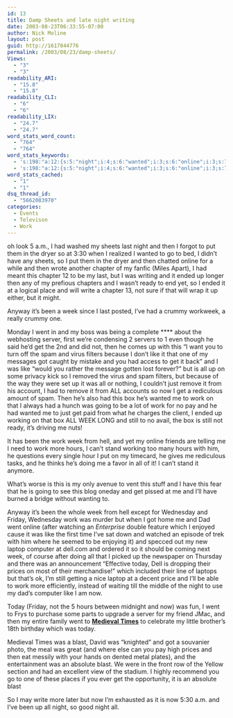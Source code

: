 ```yaml
---
id: 13
title: Damp Sheets and late night writing
date: 2003-08-23T06:33:55-07:00
author: Nick Moline
layout: post
guid: http://1617844776
permalink: /2003/08/23/damp-sheets/
Views:
  - "3"
  - "3"
readability_ARI:
  - "15.8"
  - "15.8"
readability_CLI:
  - "6"
  - "6"
readability_LIX:
  - "24.7"
  - "24.7"
word_stats_word_count:
  - "764"
  - "764"
word_stats_keywords:
  - 's:198:"a:12:{s:5:"night";i:4;s:6:"wanted";i:3;s:6:"online";i:3;s:7:"chapter";i:3;s:5:"ended";i:3;s:4:"week";i:5;s:4:"went";i:4;s:4:"spam";i:3;s:4:"like";i:4;s:4:"work";i:6;s:5:"hours";i:3;s:5:"blast";i:3;}";'
  - 's:198:"a:12:{s:5:"night";i:4;s:6:"wanted";i:3;s:6:"online";i:3;s:7:"chapter";i:3;s:5:"ended";i:3;s:4:"week";i:5;s:4:"went";i:4;s:4:"spam";i:3;s:4:"like";i:4;s:4:"work";i:6;s:5:"hours";i:3;s:5:"blast";i:3;}";'
word_stats_cached:
  - "1"
  - "1"
dsq_thread_id:
  - "5662083970"
categories:
  - Events
  - Televison
  - Work
---
```

oh look 5 a.m., I had washed my sheets last night and then I forgot to put them in the dryer so at 3:30 when I realized I wanted to go to bed, I didn&#8217;t have any sheets, so I put them in the dryer and then chatted online for a while and then wrote another chapter of my fanfic (Miles Apart), I had meant this chapter 12 to be my last, but I was writing and it ended up longer then any of my prefious chapters and I wasn&#8217;t ready to end yet, so I ended it at a logical place and will write a chapter 13, not sure if that will wrap it up either, but it might.

Anyway it&#8217;s been a week since I last posted, I&#8217;ve had a crummy workweek, a really crummy one.

Monday I went in and my boss was being a complete \**** about the webhosting server, first we&#8217;re condensing 2 servers to 1 even though he said he&#8217;d get the 2nd and did not, then he comes up with this &#8220;I want you to turn off the spam and virus filters because I don&#8217;t like it that one of my messages got caught by mistake and you had access to get it back&#8221; and I was like &#8220;would you rather the message gotten lost forever?&#8221; but is all up on some privacy kick so I removed the virus and spam filters, but because of the way they were set up it was all or nothing, I couldn&#8217;t just remove it from his account, I had to remove it from ALL accounts so now I get a rediculous amount of spam. Then he&#8217;s also had this box he&#8217;s wanted me to work on that I always had a hunch was going to be a lot of work for no pay and he had wanted me to just get paid from what he charges the client, I ended up working on that box ALL WEEK LONG and still to no avail, the box is still not ready, it&#8217;s driving me nuts!

It has been the work week from hell, and yet my online friends are telling me I need to work more hours, I can&#8217;t stand working too many hours with him, he questions every single hour I put on my timecard, he gives me rediculous tasks, and he thinks he&#8217;s doing me a favor in all of it! I can&#8217;t stand it anymore.

What&#8217;s worse is this is my only avenue to vent this stuff and I have this fear that he is going to see this blog oneday and get pissed at me and I&#8217;ll have burned a bridge without wanting to.

Anyway it&#8217;s been the whole week from hell except for Wednesday and Friday, Wednesday work was murder but when I got home me and Dad went online (after watching an _Enterprise_ double feature which I enjoyed cause it was like the first time I&#8217;ve sat down and watched an episode of trek with him where he seemed to be enjoying it) and specced out my new laptop computer at dell.com and ordered it so it should be coming next week, of course after doing all that I picked up the newspaper on Thursday and there was an announcement &#8220;Effective today, Dell is dropping their prices on most of their merchandise!&#8221; which included their line of laptops but that&#8217;s ok, I&#8217;m still getting a nice laptop at a decent price and I&#8217;ll be able to work more efficiently, instead of waiting till the middle of the night to use my dad&#8217;s computer like I am now.

Today (Friday, not the 5 hours between midnight and now) was fun, I went to Frys to purchase some parts to upgrade a server for my friend JMac, and then my entire family went to <a title="Medieval Times Dinner and Tournament" target="_blank" href="http://www.medievaltimes.com/"><strong>Medieval Times</strong></a> to celebrate my little brother&#8217;s 18th birthday which was today.

Medieval Times was a blast, David was &#8220;knighted&#8221; and got a souvanier photo, the meal was great (and where else can you pay high prices and then eat messily with your hands on dented metal plates), and the entertainment was an absolute blast. We were in the front row of the Yellow section and had an excellent view of the stadium. I highly recommend you go to one of these places if you ever get the opportunity, it is an absolute blast

So I may write more later but now I&#8217;m exhausted as it is now 5:30 a.m. and I&#8217;ve been up all night, so good night all.